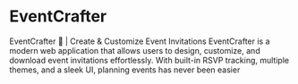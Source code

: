# EventCrafter
EventCrafter 🎉 | Create &amp; Customize Event Invitations EventCrafter is a modern web application that allows users to design, customize, and download event invitations effortlessly. With built-in RSVP tracking, multiple themes, and a sleek UI, planning events has never been easier
